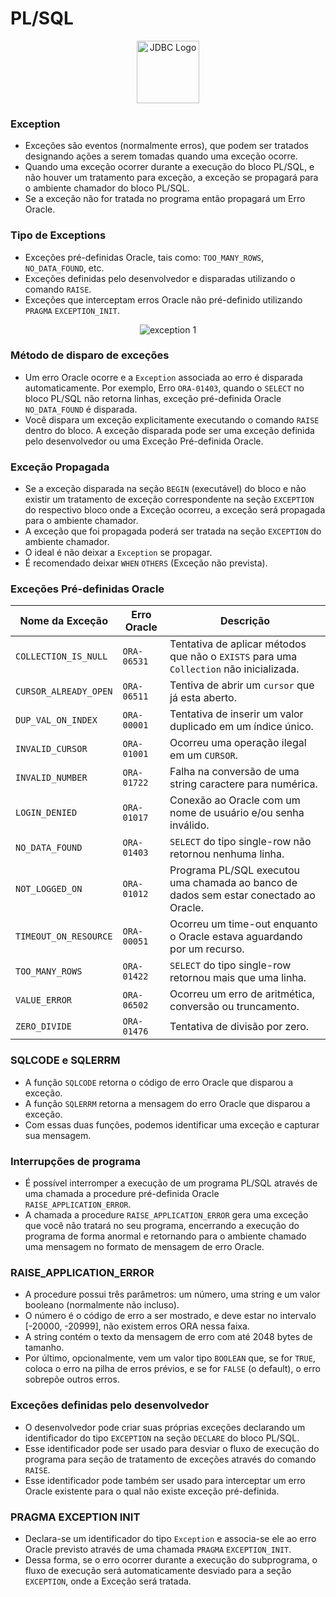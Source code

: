 # PL/SQL

<div style="text-align:center;">
    <img src="https://5.imimg.com/data5/SELLER/Default/2022/7/FT/WW/IM/7756102/oracle-database-enterprise-edition-license-1-processor.png" alt="JDBC Logo" width="100" height="100">
</div>

### Exception
* Exceções são eventos (normalmente erros), que podem ser tratados designando ações a serem tomadas quando uma exceção ocorre.
* Quando uma exceção ocorrer durante a execução do bloco PL/SQL, e não houver um tratamento para exceção, a exceção se propagará para o ambiente chamador do bloco PL/SQL.
* Se a exceção não for tratada no programa então propagará um Erro Oracle.

### Tipo de Exceptions
* Exceções pré-definidas Oracle, tais como: `TOO_MANY_ROWS`, `NO_DATA_FOUND`, etc.
* Exceções definidas pelo desenvolvedor e disparadas utilizando o comando `RAISE`.
* Exceções que interceptam erros Oracle não pré-definido utilizando `PRAGMA` `EXCEPTION_INIT`.

<div style="text-align:center;">
    <img src="https://imgur.com/760xQhQ.png" alt="exception 1">
</div>

### Método de disparo de exceções
* Um erro Oracle ocorre e a `Exception` associada ao erro é disparada automaticamente. Por exemplo, Erro `ORA-01403`, quando o `SELECT` no bloco PL/SQL não retorna linhas, exceção pré-definida Oracle `NO_DATA_FOUND` é disparada.
* Você dispara um exceção explicitamente executando o comando `RAISE` dentro do bloco. A exceção disparada pode ser uma exceção definida pelo desenvolvedor ou uma Exceção Pré-definida Oracle.

### Exceção Propagada
* Se a exceção disparada na seção `BEGIN` (executável) do bloco e não existir um tratamento de exceção correspondente na seção `EXCEPTION` do respectivo bloco onde a Exceção ocorreu, a exceção será propagada para o ambiente chamador.
* A exceção que foi propagada poderá ser tratada na seção `EXCEPTION` do ambiente chamador.
* O ideal é não deixar a `Exception` se propagar.
* É recomendado deixar `WHEN` `OTHERS` (Exceção não prevista).

### Exceções Pré-definidas Oracle
| Nome da Exceção       | Erro Oracle | Descrição |
|----------------|----------------|----------------|
| `COLLECTION_IS_NULL` | `ORA-06531` | Tentativa de aplicar métodos que não o `EXISTS` para uma `Collection` não inicializada. |
| `CURSOR_ALREADY_OPEN` | `ORA-06511` | Tentiva de abrir um `cursor` que já esta aberto. |
| `DUP_VAL_ON_INDEX` | `ORA-00001` | Tentativa de inserir um valor duplicado em um índice único. |
| `INVALID_CURSOR` | `ORA-01001` | Ocorreu uma operação ilegal em um `CURSOR`. |
| `INVALID_NUMBER` | `ORA-01722` | Falha na conversão de uma string caractere para numérica. |
| `LOGIN_DENIED` | `ORA-01017` | Conexão ao Oracle com um nome de usuário e/ou senha inválido. |
| `NO_DATA_FOUND` | `ORA-01403` | `SELECT` do tipo single-row não retornou nenhuma linha. |
| `NOT_LOGGED_ON` | `ORA-01012` | Programa PL/SQL executou uma chamada ao banco de dados sem estar conectado ao Oracle. |
| `TIMEOUT_ON_RESOURCE` | `ORA-00051` | Ocorreu um time-out enquanto o Oracle estava aguardando por um recurso. |
| `TOO_MANY_ROWS` | `ORA-01422` | `SELECT` do tipo single-row retornou mais que uma linha. |
| `VALUE_ERROR` | `ORA-06502` | Ocorreu um erro de aritmética, conversão ou truncamento. |
| `ZERO_DIVIDE` | `ORA-01476` | Tentativa de divisão por zero. |

### SQLCODE e SQLERRM
* A função `SQLCODE` retorna o código de erro Oracle que disparou a exceção.
* A função `SQLERRM` retorna a mensagem do erro Oracle que disparou a exceção.
* Com essas duas funções, podemos identificar uma exceção e capturar sua mensagem.

### Interrupções de programa
* É possível interromper a execução de um programa PL/SQL através de uma chamada a procedure pré-definida Oracle `RAISE_APPLICATION_ERROR`.
* A chamada a procedure `RAISE_APPLICATION_ERROR` gera uma exceção que você não tratará no seu programa, encerrando a execução do programa de forma anormal e retornando para o ambiente chamado uma mensagem no formato de mensagem de erro Oracle.

### RAISE_APPLICATION_ERROR
* A procedure possui três parâmetros: um número, uma string e um valor booleano (normalmente não incluso).
* O número é o código de erro a ser mostrado, e deve estar no intervalo [-20000, -20999], não existem erros ORA nessa faixa.
* A string contém o texto da mensagem de erro com até 2048 bytes de tamanho.
* Por último, opcionalmente, vem um valor tipo `BOOLEAN` que, se for `TRUE`, coloca o erro na pilha de erros prévios, e se for `FALSE` (o default), o erro sobrepõe outros erros.

### Exceções definidas pelo desenvolvedor
* O desenvolvedor pode criar suas próprias exceções declarando um identificador do tipo `EXCEPTION` na seção `DECLARE` do bloco PL/SQL.
* Esse identificador pode ser usado para desviar o fluxo de execução do programa para seção de tratamento de exceções através do comando `RAISE`.
* Esse identificador pode também ser usado para interceptar um erro Oracle existente para o qual não existe exceção pré-definida.

### PRAGMA EXCEPTION INIT
* Declara-se um identificador do tipo `Exception` e associa-se ele ao erro Oracle previsto através de uma chamada `PRAGMA` `EXCEPTION_INIT`.
* Dessa forma, se o erro ocorrer durante a execução do subprograma, o fluxo de execução será automaticamente desviado para a seção `EXCEPTION`, onde a Exceção será tratada.